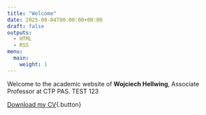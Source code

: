 ```yaml
---
title: "Welcome"
date: 2025-08-04T00:00:00+00:00
draft: false
outputs:
  - HTML
  - RSS
menu:
  main:
    weight: 1
---
```


Welcome to the academic website of **Wojciech Hellwing**, Associate Professor at CTP PAS.
TEST 123


[Download my CV](/files/CV_Hellwing.pdf){.button}

